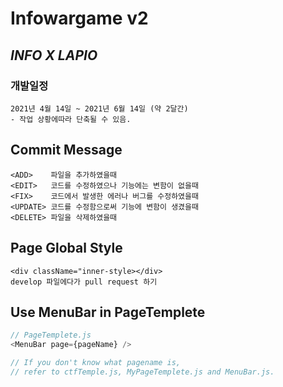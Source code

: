 # Infowargame v2

## _**INFO X LAPIO**_

### 개발일정

    2021년 4월 14일 ~ 2021년 6월 14일 (약 2달간)
    - 작업 상황에따라 단축될 수 있음.

## Commit Message

    <ADD>    파일을 추가하였을때
    <EDIT>   코드를 수정하였으나 기능에는 변함이 없을때
    <FIX>    코드에서 발생한 에러나 버그를 수정하였을때
    <UPDATE> 코드를 수정함으로써 기능에 변함이 생겼을때
    <DELETE> 파일을 삭제하였을때

## Page Global Style

    <div className="inner-style></div>
    develop 파일에다가 pull request 하기

## Use MenuBar in PageTemplete

```javascript
// PageTemplete.js
<MenuBar page={pageName} />

// If you don't know what pagename is,
// refer to ctfTemple.js, MyPageTemplete.js and MenuBar.js.
```
